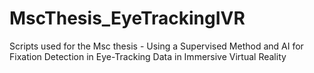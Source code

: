 # MscThesis_EyeTrackingIVR
Scripts used for the Msc thesis - Using a Supervised Method and AI for Fixation Detection in Eye-Tracking Data in Immersive Virtual Reality
